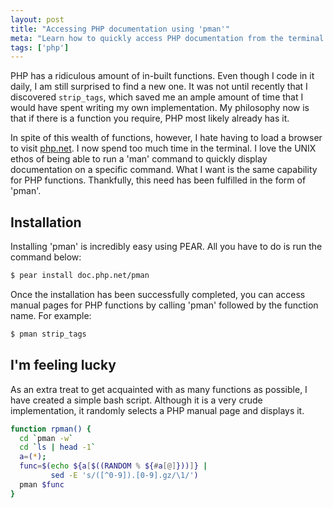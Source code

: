 ```yaml
---
layout: post
title: "Accessing PHP documentation using 'pman'"
meta: "Learn how to quickly access PHP documentation from the terminal using 'pman', complete with installation instructions and a script for random manual page selection."
tags: ['php']
---
```


PHP has a ridiculous amount of in-built functions.
Even though I code in it daily, I am still surprised to find a new one.
It was not until recently that I discovered `strip_tags`, which saved me an ample amount of time that I would have spent writing my own implementation.
My philosophy now is that if there is a function you require, PHP most likely already has it.

<!--more-->

In spite of this wealth of functions, however, I hate having to load a browser to visit [php.net](http://php.net/).
I now spend too much time in the terminal.
I love the UNIX ethos of being able to run a 'man' command to quickly display documentation on a specific command.
What I want is the same capability for PHP functions.
Thankfully, this need has been fulfilled in the form of 'pman'.

## Installation

Installing 'pman' is incredibly easy using PEAR.
All you have to do is run the command below:

```bash
$ pear install doc.php.net/pman
```

Once the installation has been successfully completed, you can access manual pages for PHP functions by calling 'pman' followed by the function name.
For example:

```bash
$ pman strip_tags
```

## I'm feeling lucky

As an extra treat to get acquainted with as many functions as possible, I have created a simple bash script.
Although it is a very crude implementation, it randomly selects a PHP manual page and displays it.

```bash
function rpman() {
  cd `pman -w`
  cd `ls | head -1`
  a=(*);
  func=$(echo ${a[$((RANDOM % ${#a[@]}))]} |
         sed -E 's/([^0-9]).[0-9].gz/\1/')
  pman $func
}
```
